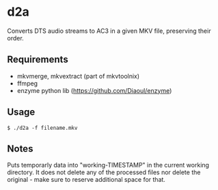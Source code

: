# d2a

Converts DTS audio streams to AC3 in a given MKV file,
preserving their order.

## Requirements

* mkvmerge, mkvextract (part of mkvtoolnix)
* ffmpeg
* enzyme python lib (https://github.com/Diaoul/enzyme)

## Usage

    $ ./d2a -f filename.mkv

## Notes

Puts temporarly data into "working-TIMESTAMP" in the current
working directory. It does not delete any of the processed
files nor delete the original - make sure to reserve additional
space for that.
